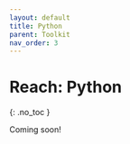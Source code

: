 ```yaml
---
layout: default
title: Python
parent: Toolkit
nav_order: 3
---
```


# Reach: Python
{: .no_toc }

Coming soon!